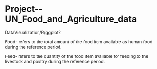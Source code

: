 # Project--UN_Food_and_Agriculture_data
DataVisualization/R/ggplot2


Food- refers to the total amount of the food item available as human food during the reference period.

Feed- refers to the quantity of the food item available for feeding to the livestock and poultry during the reference period.
